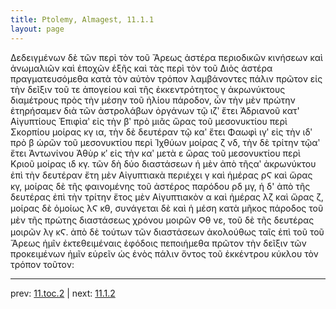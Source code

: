 ```yaml
---
title: Ptolemy, Almagest, 11.1.1
layout: page
---
```


Δεδειγμένων δὲ τῶν περὶ τὸν τοῦ Ἄρεως ἀστέρα περιοδικῶν κινήσεων καὶ ἀνωμαλιῶν καὶ ἐποχῶν ἑξῆς καὶ τὰς περὶ τὸν τοῦ Διὸς ἀστέρα πραγματευσόμεθα κατὰ τὸν αὐτὸν τρόπον λαμβάνοντες πάλιν πρῶτον εἰς τὴν δεῖξιν τοῦ τε ἀπογείου καὶ τῆς ἐκκεντρότητος γ ἀκρωνύκτους διαμέτρους πρὸς τὴν μέσην τοῦ ἡλίου πάροδον, ὧν τὴν μὲν πρώτην ἐτηρήσαμεν διὰ τῶν ἀστρολάβων ὀργάνων τῷ ιζʹ ἔτει Ἀδριανοῦ κατ' Αἰγυπτίους Ἐπιφὶαʹ εἰς τὴν βʹ πρὸ μιᾶς ὥρας τοῦ μεσονυκτίου περὶ Σκορπίου μοίρας κγ ια, τὴν δὲ δευτέραν τῷ καʹ ἔτει Φαωφὶ ιγʹ εἰς τὴν ιδʹ πρὸ β ὡρῶν τοῦ μεσονυκτίου περὶ Ἰχθύων μοίρας ζ νδ, τὴν δὲ τρίτην τῷαʹ ἔτει Ἀντωνίνου Ἀθὺρ κʹ εἰς τὴν καʹ μετὰ ε ὥρας τοῦ μεσονυκτίου περὶ Κριοῦ μοίρας ιδ κγ. τῶν δὴ δύο διαστάσεων ἡ μὲν ἀπὸ τῆςαʹ ἀκρωνύκτου ἐπὶ τὴν δευτέραν ἔτη μὲν Αἰγυπτιακὰ περιέχει γ καὶ ἡμέρας ρϚ καὶ ὥρας κγ, μοίρας δὲ τῆς φαινομένης τοῦ ἀστέρος παρόδου ρδ μγ, ἡ δ' ἀπὸ τῆς δευτέρας ἐπὶ τὴν τρίτην ἔτος μὲν Αἰγυπτιακὸν α καὶ ἡμέρας λζ καὶ ὥρας ζ, μοίρας δὲ ὁμοίως λϚ κθ, συνάγεται δὲ καὶ ἡ μέση κατὰ μῆκος πάροδος τοῦ μὲν τῆς πρώτης διαστάσεως χρόνου μοιρῶν Ϙθ νε, τοῦ δὲ τῆς δευτέρας μοιρῶν λγ κϚ. ἀπὸ δὲ τούτων τῶν διαστάσεων ἀκολούθως ταῖς ἐπὶ τοῦ τοῦ Ἄρεως ἡμῖν ἐκτεθειμέναις ἐφόδοις πεποιήμεθα πρῶτον τὴν δεῖξιν τῶν προκειμένων ἡμῖν εὑρεῖν ὡς ἑνὸς πάλιν ὄντος τοῦ ἐκκέντρου κύκλου τὸν τρόπον τοῦτον: 

---

prev: [11.toc.2](../11.toc.2/) | next: [11.1.2](../11.1.2/)

